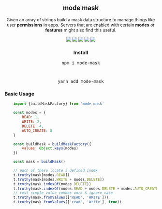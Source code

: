 <p align="center">
  <h2 align="center">mode mask</h2>
</p>

<p align="center">
  Given an array of strings build a mask data structure to manage things like user <b>permissions</b> in apps. Servers that are enabled with certain <b>modes</b> or <b>features</b> might also find this useful.
</p>

<p align="center">
  <a href="https://www.npmjs.com/package/mode-mask"><img src="https://img.shields.io/npm/v/mode-mask?color=blue"/></a>&nbsp;<a href="https://circleci.com/gh/lxghtless/mode-mask/tree/master"><img src="https://circleci.com/gh/lxghtless/mode-mask/tree/master.svg?style=svg"/></a>&nbsp;<a href="https://codecov.io/gh/lxghtless/mode-mask"><img src="https://codecov.io/gh/lxghtless/mode-mask/branch/master/graph/badge.svg"/></a>&nbsp;<a href="https://www.typescriptlang.org/"><img src="https://badgen.net/badge/icon/typescript?icon=typescript&label" /></a>&nbsp;<a href="https://github.com/prettier/prettier"><img src="https://img.shields.io/badge/code_style-prettier-ff69b4.svg?style=flat-square" /></a>
</p>

<p align="center">
  <h3 align="center">Install</h3>
</p>

<pre align="center">npm i mode-mask</pre>

<br />

<pre align="center">yarn add mode-mask</pre>


### Basic Usage

```js
    import {buildMaskFactory} from 'mode-mask'

    const modes = {
        READ: 1,
        WRITE: 2,
        DELETE: 4,
        AUTO_CREATE: 8
    }

    const buildMask = buildMaskFactory({
        values: Object.keys(modes)
    })

    const mask = buildMask()

    // each of these locate a defined index
    t.truthy(mask[modes.READ])
    t.truthy(mask[modes.WRITE + modes.DELETE])
    t.truthy(mask.indexOf(modes.DELETE))
    t.truthy(mask.indexOf(modes.READ + modes.DELETE + modes.AUTO_CREATE))
    // test simple value combos work & ignore case
    t.truthy(mask.fromValues(['READ', 'WRITE']))
    t.truthy(mask.fromValues(['read', 'Write'], true))
```